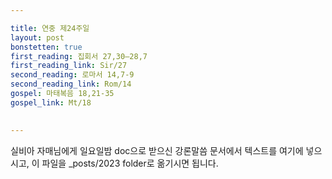 ```yaml
---

title: 연중 제24주일
layout: post 
bonstetten: true
first_reading: 집회서 27,30―28,7
first_reading_link: Sir/27
second_reading: 로마서 14,7-9
second_reading_link: Rom/14
gospel: 마태복음 18,21-35
gospel_link: Mt/18
 

---
```



실비아 자매님에게 일요일밤 doc으로 받으신
강론말씀 문서에서
텍스트를 여기에 넣으시고,
이 파일을 _posts/2023 folder로 옮기시면 됩니다.
